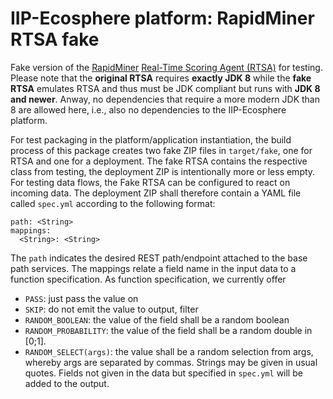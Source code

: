 # IIP-Ecosphere platform: RapidMiner RTSA fake

Fake version of the [RapidMiner](https://rapidminer.com) [Real-Time Scoring Agent (RTSA)](https://docs.rapidminer.com/latest/scoring-agent/install/) for testing. Please note that the **original RTSA** requires **exactly JDK 8** while the **fake RTSA** emulates RTSA and thus must be JDK compliant but runs with **JDK 8 and newer**. Anway, no dependencies that require a more modern JDK than 8 are allowed here, i.e., also no dependencies to the IIP-Ecosphere platform.

For test packaging in the platform/application instantiation, the build process of this package creates two fake ZIP files in `target/fake`, one for RTSA and one for a deployment. The fake RTSA contains the respective class from testing, the deployment ZIP is intentionally more or less empty. For testing data flows, the Fake RTSA can be configured to react on incoming data. The deployment ZIP shall therefore contain a YAML file called `spec.yml` according to the following format:

    path: <String>
    mappings:
      <String>: <String>

The `path` indicates the desired REST path/endpoint attached to the base path services. The mappings relate a field name in the input data to a function specification. As function specification, we currently offer 
- `PASS`: just pass the value on
- `SKIP`: do not emit the value to output, filter
- `RANDOM_BOOLEAN`: the value of the field shall be a random boolean
- `RANDOM_PROBABILITY`: the value of the field shall be a random double in [0;1]. 
- `RANDOM_SELECT(args)`: the value shall be a random selection from args, whereby args are separated by commas. Strings may be given in usual quotes.
Fields not given in the data but specified in `spec.yml` will be added to the output. 
